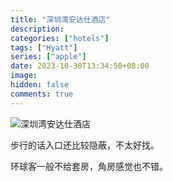 ```yaml
---
title: "深圳湾安达仕酒店"
description:
categories: ["hotels"]
tags: ["Hyatt"]
series: ["apple"]
date: 2023-10-30T13:34:50+08:00
image:
hidden: false
comments: true
---
```


![深圳湾安达仕酒店](//static.fatesinger.com/2023/10/ukfbp8mxu5ziejja.jpg)

步行的话入口还比较隐蔽，不太好找。

环球客一般不给套房，角房感觉也不错。
